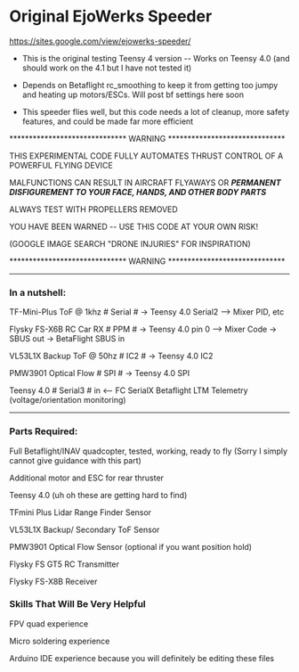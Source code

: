 # Original EjoWerks Speeder
https://sites.google.com/view/ejowerks-speeder/

- This is the original testing Teensy 4 version -- Works on Teensy 4.0 (and should work on the 4.1 but I have not tested it) 

- Depends on Betaflight rc_smoothing to keep it from getting too jumpy and heating up motors/ESCs. Will post bf settings here soon

- This speeder flies well, but this code needs a lot of cleanup, more safety features, and could be made far more efficient 



****************************** WARNING ******************************

THIS EXPERIMENTAL CODE FULLY AUTOMATES THRUST CONTROL OF A POWERFUL FLYING DEVICE

MALFUNCTIONS CAN RESULT IN AIRCRAFT FLYAWAYS OR ***PERMANENT DISFIGUREMENT TO YOUR FACE, HANDS, AND OTHER BODY PARTS***

ALWAYS TEST WITH PROPELLERS REMOVED

YOU HAVE BEEN WARNED -- USE THIS CODE AT YOUR OWN RISK!

(GOOGLE IMAGE SEARCH "DRONE INJURIES" FOR INSPIRATION)

****************************** WARNING ******************************




<hr>

### In a nutshell:

TF-Mini-Plus ToF @ 1khz # Serial #  -> Teensy 4.0 Serial2 --> Mixer PID, etc

Flysky FS-X6B RC Car RX # PPM # -> Teensy 4.0 pin 0 --> Mixer Code -> SBUS out -> BetaFlight SBUS in

VL53L1X Backup ToF @ 50hz # IC2 # -> Teensy 4.0 IC2

PMW3901 Optical Flow # SPI # -> Teensy 4.0 SPI

Teensy 4.0 # Serial3 # in <-- FC SerialX Betaflight LTM Telemetry (voltage/orientation monitoring)

<hr>



### Parts Required:

Full Betaflight/INAV quadcopter, tested, working, ready to fly (Sorry I simply cannot give guidance with this part)

Additional motor and ESC for rear thruster

Teensy 4.0 (uh oh these are getting hard to find)

TFmini Plus Lidar Range Finder Sensor

VL53L1X Backup/ Secondary ToF Sensor

PMW3901 Optical Flow Sensor (optional if you want position hold)

Flysky FS GT5 RC Transmitter

Flysky FS-X8B Receiver



### Skills That Will Be Very Helpful

FPV quad experience 

Micro soldering experience

Arduino IDE experience because you will definitely be editing these files
